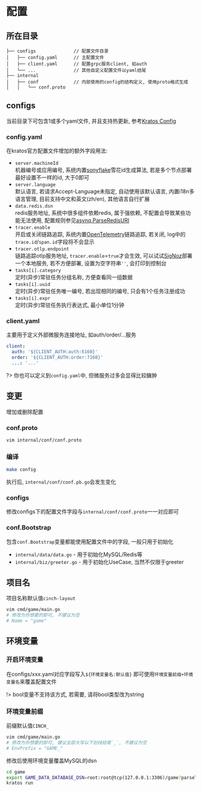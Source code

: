 # 配置


## 所在目录


```
├── configs              // 配置文件目录
│   ├── config.yaml      // 主配置文件
│   ├── client.yaml      // 配置grpc服务client, 如auth
│   └── ...              // 其他自定义配置文件以yaml结尾
├── internal
│   ├── conf             // 内部使用的config的结构定义, 使用proto格式生成
│   │   └── conf.proto
```


## configs


当前目录下可包含1或多个yaml文件, 并且支持热更新, 参考[Kratos Config](https://go-kratos.dev/docs/component/config)


### config.yaml


在kratos官方配置文件增加的额外字段用法:

- `server.machineId`  
  机器编号或应用编号, 系统内置[sonyflake](http://github.com/sony/sonyflake)雪花id生成算法, 若是多个节点部署最好设置不一样的id, 大于0即可
- `server.language`  
  默认语言, 若请求Accept-Language未指定, 自动使用该默认语言, 内置i18n多语言管理, 目前支持中文和英文(zh/en), 其他语言自行扩展
- `data.redis.dsn`  
  redis服务地址, 系统中很多组件依赖redis, 属于强依赖, 不配置会导致某些功能无法使用, 配置规则参见[asynq.ParseRedisURI](https://github.com/hibiken/asynq/blob/master/asynq.go#L436)
- `tracer.enable`  
  开启或关闭链路追踪, 系统内置[OpenTelemetry](https://github.com/open-telemetry/opentelemetry-go)链路追踪, 若关闭, log中的`trace.id`/`span.id`字段将不会显示
- `tracer.otlp.endpoint`  
  链路追踪otlp服务地址, `tracer.enable`=`true`才会生效, 可以试试[SigNoz](https://github.com/SigNoz/signoz/tree/develop/deploy#using-docker-compose)部署一个本地服务, 若不方便部署, 设置为空字符串`''`, 会打印到控制台
- `tasks[i].category`  
  定时(异步)常驻任务分组名称, 方便查看同一组数据
- `tasks[i].uuid`  
  定时(异步)常驻任务唯一编号, 若出现相同的编号, 只会有1个任务注册成功
- `tasks[i].expr`  
  定时(异步)常驻任务执行表达式, 最小单位1分钟


### client.yaml


主要用于定义外部微服务连接地址, 如auth/order/...服务
```yaml
client:
  auth: '${CLIENT_AUTH:auth:6160}'
  order: '${CLIENT_AUTH:order:7160}'
  ...: '...'
```

?> 你也可以定义到`config.yaml`中, 但微服务过多会显得比较臃肿


## 变更


增加或删除配置

### conf.proto


```bash
vim internal/conf/conf.proto
```


### 编译


```bash
make config
```

执行后, `internal/conf/conf.pb.go`会发生变化


### configs


修改configs下的配置文件字段与`internal/conf/conf.proto`一一对应即可


### conf.Bootstrap


包含`conf.Bootstrap`变量都能使用配置文件中的字段, 一般只用于初始化
- `internal/data/data.go` - 用于初始化MySQL/Redis等
- `internal/biz/greeter.go` - 用于初始化UseCase, 当然不仅限于greeter


## 项目名


项目名称默认值`cinch-layout`

```bash
vim cmd/game/main.go
# 修改为你想要的即可, 不建议为空
# Name = "game"
```


## 环境变量


### 开启环境变量


在configs/xxx.yaml对应字段写入`${环境变量名:默认值}`
即可使用`环境变量前缀+环境变量名`来覆盖配置文件

!> bool变量不支持该方式, 若需要, 请将bool类型改为string

### 环境变量前缀


前缀默认值`CINCH_`

```bash
vim cmd/game/main.go
# 修改为你想要的即可, 建议全部大写以下划线结尾`_`, 不建议为空
# EnvPrefix = "GAME_"
```

修改后使用环境变量覆盖MySQL的dsn
```bash
cd game
export GAME_DATA_DATABASE_DSN=root:root@tcp(127.0.0.1:3306)/game?parseTime=True
kratos run
```
